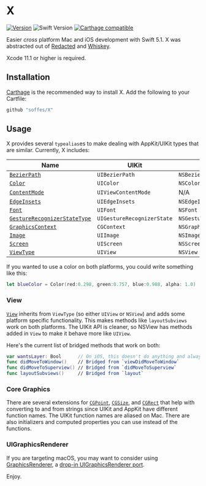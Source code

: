 # X

[![Version](https://img.shields.io/github/release/soffes/x.svg)](https://github.com/soffes/X/releases)
![Swift Version](https://img.shields.io/badge/swift-5.1-orange.svg)
[![Carthage compatible](https://img.shields.io/badge/Carthage-compatible-4BC51D.svg?style=flat)](https://github.com/Carthage/Carthage)

Easier *cross* platform Mac and iOS development with Swift 5.1. X was abstracted out of [Redacted](http://useredacted.com) and [Whiskey](http://usewhiskey.com).

Xcode 11.1 or higher is required.


## Installation

[Carthage](https://github.com/carthage/carthage) is the recommended way to install X. Add the following to your Cartfile:

``` ruby
github "soffes/X"
```

## Usage

X provides several `typealias`es to make dealing with AppKit/UIKit types that are similar. Currently, X includes:

| Name                                                      | UIKit                      | AppKit                     |
|-----------------------------------------------------------|----------------------------|----------------------------|
| [`BezierPath`](X/BezierPath.swift)                        | `UIBezierPath `            | `NSBezierPath`             |
| [`Color`](X/Color.swift)                                  | `UIColor`                  | `NSColor`                  |
| [`ContentMode`](X/ContentMode.swift)                      | `UIViewContentMode`        |  N/A                       |
| [`EdgeInsets`](X/EdgeInsets.swift)                        | `UIEdgeInsets`             | `NSEdgeInsets`             |
| [`Font`](X/Font.swift)                                    | `UIFont`                   | `NSFont`                   |
| [`GestureRecognizerStateType`](X/GestureRecognizer.swift) | `UIGestureRecognizerState` | `NSGestureRecognizerState` |
| [`GraphicsContext`](X/GraphicsContext.swift)              | `CGContext`                | `NSGraphicsContext`        |
| [`Image`](X/Image.swift)                                  | `UIImage`                  | `NSImage`                  |
| [`Screen`](X/Screen.swift)                                | `UIScreen`                 | `NSScreen`                 |
| [`ViewType`](X/View.swift)                                | `UIView`                   | `NSView`                   |


If you wanted to use a color on both platforms, you could write something like this:

``` swift
let blueColor = Color(red:0.298, green:0.757, blue:0.988, alpha: 1.0)
```


### View

[`View`](X/View.swift) inherits from `ViewType` (so either `UIView` or `NSView`) and adds some platform specific functionality. This makes methods like `layoutSubviews` work on both platforms. The UIKit API is cleaner, so NSView has methods added in `View` to make it behave more like `UIView`.

Here's the current list of bridged methods that work on both:

``` swift
var wantsLayer: Bool      // On iOS, this doesn't do anything and always returns `true`.
func didMoveToWindow()    // Bridged from `viewDidMoveToWindow`
func didMoveToSuperview() // Bridged from `didMoveToSuperview`
func layoutSubviews()     // Bridged from `layout`
```

### Core Graphics

There are several extensions for [`CGPoint`](X/CGPoint.swift), [`CGSize`](X/CGSize.swift), and [`CGRect`](X/CGRect.swift) that help with converting to and from strings since UIKit and AppKit have different function names. The UIKit function names are aliased on Mac. There are also initializers and computed properties you can use instead of the functions.


### UIGraphicsRenderer

If you are targeting macOS, you may want to consider using [GraphicsRenderer](https://github.com/shaps80/GraphicsRenderer), a [drop-in UIGraphicsRenderer port](https://github.com/shaps80/GraphicsRenderer).


Enjoy.
